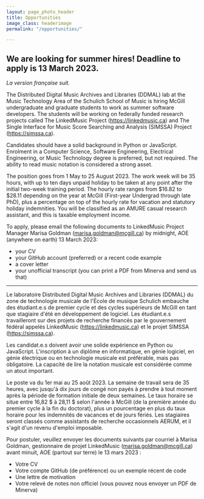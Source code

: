 ```yaml
---
layout: page_photo_header
title: Opportunities
image_class: headerimage
permalink: "/opportunities/"

---
```

## We are looking for summer hires! Deadline to apply is 13 March 2023.

*La version française suit.*

The Distributed Digital Music Archives and Libraries (DDMAL) lab at the Music Technology Area of the Schulich School of Music is hiring McGill undergraduate and graduate students to work as summer software developers. The students will be working on federally funded research projects called The LinkedMusic Project (https://linkedmusic.ca) and The Single Interface for Music Score Searching and Analysis (SIMSSA) Project (https://simssa.ca).

Candidates should have a solid background in Python or JavaScript. Enrolment in a Computer Science, Software Engineering, Electrical Engineering, or Music Technology degree is preferred, but not required. The ability to read music notation is considered a strong asset.

The position goes from 1 May to 25 August 2023. The work week will be 35 hours, with up to ten days unpaid holiday to be taken at any point after the initial two-week training period. The hourly rate ranges from $16.82 to $28.11 depending on the year at McGill (First-year Undergrad through late PhD), plus a percentage on top of the hourly rate for vacation and statutory holiday indemnities. You will be classified as an AMURE casual research assistant, and this is taxable employment income.

To apply, please email the following documents to LinkedMusic Project Manager Marisa Goldman (marisa.goldman@mcgill.ca) by midnight, AOE (anywhere on earth) 13 March 2023:

-   your CV
-   your GitHub account (preferred) or a recent code example
-   a cover letter
-   your unofficial transcript (you can print a PDF from Minerva and send us that)

-----

Le laboratoire Distributed Digital Music Archives and Libraries (DDMAL) du zone de technologie musicale de l'École de musique Schulich embauche des étudiant.e.s de premier cycle et des cycles supérieurs de McGill en tant que stagiaire d'été en développement de logiciel.  Les étudiant.e.s travailleront sur des projets de recherche financés par le gouvernement fédéral appelés LinkedMusic (https://linkedmusic.ca) et le projet SIMSSA (https://simssa.ca).

Les candidat.e.s doivent avoir une solide expérience en Python ou JavaScript. L'inscription à un diplôme en informatique, en génie logiciel, en génie électrique ou en technologie musicale est préférable, mais pas obligatoire. La capacité de lire la notation musicale est considérée comme un atout important.

Le poste va du 1er mai au 25 août 2023. La semaine de travail sera de 35 heures, avec jusqu'à dix jours de congé non payés à prendre à tout moment après la période de formation initiale de deux semaines. Le taux horaire se situe entre 16,82 $ à 28,11 $ selon l'année à McGill (de la première année du premier cycle à la fin du doctorat), plus un pourcentage en plus du taux horaire pour les indemnités de vacances et de jours fériés. Les stagiaires seront classés comme assistants de recherche occasionnels AERUM, et il s'agit d'un revenu d'emploi imposable.

Pour postuler, veuillez envoyer les documents suivants par courriel à Marisa Goldman, gestionnaire de projet LinkedMusic (marisa.goldman@mcgill.ca) avant minuit, AOE (partout sur terre) le 13 mars 2023 :

- Votre CV
- Votre compte GitHub (de préférence) ou un exemple récent de code
- Une lettre de motivation
- Votre relevé de notes non officiel (vous pouvez nous envoyer un PDF de Minerva)